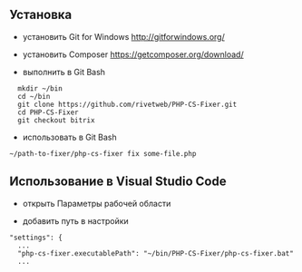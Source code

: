 
## Установка

- установить Git for Windows http://gitforwindows.org/

- установить Composer https://getcomposer.org/download/

- выполнить в Git Bash
```
  mkdir ~/bin
  cd ~/bin
  git clone https://github.com/rivetweb/PHP-CS-Fixer.git
  cd PHP-CS-Fixer
  git checkout bitrix
```

- использовать в Git Bash
```
~/path-to-fixer/php-cs-fixer fix some-file.php
```

## Использование в Visual Studio Code

- открыть Параметры рабочей области

- добавить путь в настройки
```
"settings": {
  ...
  "php-cs-fixer.executablePath": "~/bin/PHP-CS-Fixer/php-cs-fixer.bat"
  ...
```
